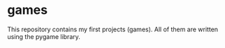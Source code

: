 # games
This repository contains my first projects (games). All of them are written using the pygame library.
